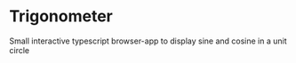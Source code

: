 # Trigonometer
Small interactive typescript browser-app to display sine and cosine in a unit circle
